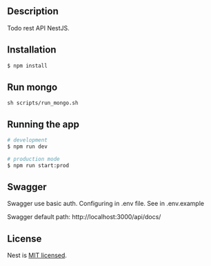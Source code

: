 ## Description

Todo rest API NestJS.

## Installation

```bash
$ npm install
```

## Run mongo

```
sh scripts/run_mongo.sh
```

## Running the app

```bash
# development
$ npm run dev

# production mode
$ npm run start:prod
```

## Swagger

Swagger use basic auth. 
Configuring in .env file. See in .env.example

Swagger default path:
http://localhost:3000/api/docs/

## License

Nest is [MIT licensed](LICENSE).
